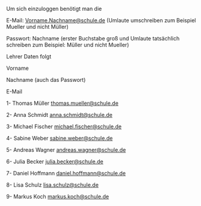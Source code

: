 Um sich einzuloggen benötigt man die


E-Mail: Vorname.Nachname@schule.de (Umlaute umschreiben zum Beispiel Mueller und nicht Müller)


Passwort: Nachname (erster Buchstabe groß und Umlaute tatsächlich schreiben zum Beispiel: Müller und nicht Mueller)

Lehrer Daten folgt

Vorname

Nachname (auch das Passwort)

E-Mail



1-
Thomas
Müller
thomas.mueller@schule.de


2-
Anna
Schmidt
anna.schmidt@schule.de


3-
Michael
Fischer
michael.fischer@schule.de


4-
Sabine
Weber
sabine.weber@schule.de


5-
Andreas
Wagner
andreas.wagner@schule.de


6-
Julia
Becker
julia.becker@schule.de


7-
Daniel
Hoffmann
daniel.hoffmann@schule.de


8-
Lisa
Schulz
lisa.schulz@schule.de


9-
Markus
Koch
markus.koch@schule.de
